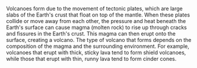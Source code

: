 Volcanoes form due to the movement of tectonic plates, which are large slabs of the Earth's crust that float on top of the mantle. When these plates collide or move away from each other, the pressure and heat beneath the Earth's surface can cause magma (molten rock) to rise up through cracks and fissures in the Earth's crust. This magma can then erupt onto the surface, creating a volcano. The type of volcano that forms depends on the composition of the magma and the surrounding environment. For example, volcanoes that erupt with thick, sticky lava tend to form shield volcanoes, while those that erupt with thin, runny lava tend to form cinder cones.